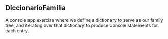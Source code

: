 ## DiccionarioFamilia

A console app exercise where we define a dictionary to serve as our family tree, and iterating over that dictionary to produce console statements for each entry. 
